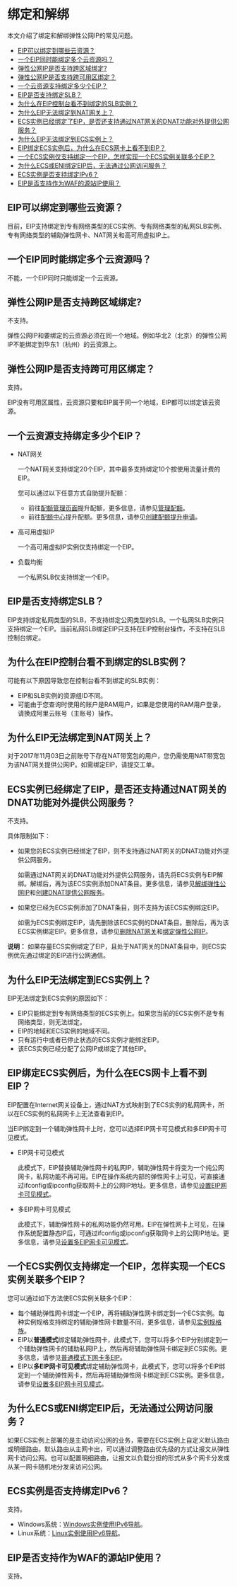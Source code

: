 # 绑定和解绑

本文介绍了绑定和解绑弹性公网IP的常见问题。

-   [EIP可以绑定到哪些云资源？](#section_pap_ugo_jeh)
-   [一个EIP同时能绑定多个云资源吗？](#section_ote_h91_ws7)
-   [弹性公网IP是否支持跨区域绑定?](#section_uu3_mql_s9i)
-   [弹性公网IP是否支持跨可用区绑定？](#section_m0l_vvo_hts)
-   [一个云资源支持绑定多少个EIP？](#section_n2w_txw_ezn)
-   [EIP是否支持绑定SLB？](#section_n0f_o8t_tfe)
-   [为什么在EIP控制台看不到绑定的SLB实例？](#section_92e_zg7_cex)
-   [为什么EIP无法绑定到NAT网关上？](#section_oml_rxp_5uc)
-   [ECS实例已经绑定了EIP，是否还支持通过NAT网关的DNAT功能对外提供公网服务？](#section_wa9_tjs_eb2)
-   [为什么EIP无法绑定到ECS实例上？](#section_77i_2nv_smy)
-   [EIP绑定ECS实例后，为什么在ECS网卡上看不到EIP？](#section_9y3_r2h_ran)
-   [一个ECS实例仅支持绑定一个EIP，怎样实现一个ECS实例关联多个EIP？](#section_c6w_x9a_b7m)
-   [为什么ECS或ENI绑定EIP后，无法通过公网访问服务？](#section_m3e_7x3_xo5)
-   [ECS实例是否支持绑定IPv6？](#section_h91_8bh_fbx)
-   [EIP是否支持作为WAF的源站IP使用？](#section_qln_3p7_4ta)

## EIP可以绑定到哪些云资源？

目前，EIP支持绑定到专有网络类型的ECS实例、专有网络类型的私网SLB实例、专有网络类型的辅助弹性网卡、NAT网关和高可用虚拟IP上。

## 一个EIP同时能绑定多个云资源吗？

不能，一个EIP同时只能绑定一个云资源。

## 弹性公网IP是否支持跨区域绑定?

不支持。

弹性公网IP和要绑定的云资源必须在同一个地域。例如华北2（北京）的弹性公网IP不能绑定到华东1（杭州）的云资源上。

## 弹性公网IP是否支持跨可用区绑定？

支持。

EIP没有可用区属性，云资源只要和EIP属于同一个地域，EIP都可以绑定该云资源。

## 一个云资源支持绑定多少个EIP？

-   NAT网关

    一个NAT网关支持绑定20个EIP，其中最多支持绑定10个按使用流量计费的EIP。

    您可以通过以下任意方式自助提升配额：

    -   前往[配额管理页面](https://vpc.console.aliyun.com/quota)提升配额，更多信息，请参见[管理配额](/cn.zh-CN/通用配置/管理配额.md)。
    -   前往[配额中心](https://quotas.console.aliyun.com)提升配额。更多信息，请参见[创建配额提升申请]()。
-   高可用虚拟IP

    一个高可用虚拟IP实例仅支持绑定一个EIP。

-   负载均衡

    一个私网SLB仅支持绑定一个EIP。


## EIP是否支持绑定SLB？

EIP支持绑定私网类型的SLB，不支持绑定公网类型的SLB。一个私网SLB实例只支持绑定一个EIP。当前私网SLB绑定EIP只支持在EIP控制台操作，不支持在SLB控制台绑定。

## 为什么在EIP控制台看不到绑定的SLB实例？

可能有以下原因导致您在控制台看不到绑定的SLB实例：

-   EIP和SLB实例的资源组ID不同。
-   可能由于您查询时使用的账户是RAM用户，如果是您使用的RAM用户登录，请换成阿里云账号（主账号）操作。

## 为什么EIP无法绑定到NAT网关上？

对于2017年11月03日之前账号下存在NAT带宽包的用户，您仍需使用NAT带宽包为该NAT网关提供公网IP。如需绑定EIP，请提交工单。

## ECS实例已经绑定了EIP，是否还支持通过NAT网关的DNAT功能对外提供公网服务？

不支持。

具体限制如下：

-   如果您的ECS实例已经绑定了EIP，则不支持通过NAT网关的DNAT功能对外提供公网服务。

    如需通过NAT网关的DNAT功能对外提供公网服务，请先将ECS实例与EIP解绑。解绑后，再为该ECS实例添加DNAT条目。更多信息，请参见[解绑弹性公网IP](/cn.zh-CN/基本功能操作/创建NAT网关实例.md)和[创建DNAT提供公网服务](/cn.zh-CN/基本功能操作/创建DNAT提供公网服务.md)。

-   如果您已经为ECS实例添加了DNAT条目，则不支持为该ECS实例绑定EIP。

    如需为ECS实例绑定EIP，请先删除该ECS实例的DNAT条目。删除后，再为该ECS实例绑定EIP。更多信息，请参见[删除NAT网关](/cn.zh-CN/基本功能操作/创建NAT网关实例.md)和[绑定弹性公网IP](/cn.zh-CN/基本功能操作/创建NAT网关实例.md)。


**说明：** 如果存量ECS实例绑定了EIP，且处于NAT网关的DNAT条目中，则ECS实例优先通过绑定的EIP进行公网通信。

## 为什么EIP无法绑定到ECS实例上？

EIP无法绑定到ECS实例的原因如下：

-   EIP只能绑定到专有网络类型的ECS实例上。如果您当前的ECS实例不是专有网络类型，则无法绑定。
-   EIP的地域和ECS实例的地域不同。
-   只有运行中或者已停止状态的ECS实例才能绑定EIP。
-   该ECS实例已经分配了公网IP或绑定了其他EIP。

## EIP绑定ECS实例后，为什么在ECS网卡上看不到EIP？

EIP配置在Internet网关设备上，通过NAT方式映射到了ECS实例的私网网卡，所以在ECS实例的私网网卡上无法查看到EIP。

当EIP绑定到一个辅助弹性网卡上时，您可以选择EIP网卡可见模式和多EIP网卡可见模式。

-   EIP网卡可见模式

    此模式下，EIP替换辅助弹性网卡的私网IP，辅助弹性网卡将变为一个纯公网网卡，私网功能不再可用。EIP在操作系统内部的弹性网卡上可见，可直接通过ifconfig或ipconfig获取网卡上的公网IP地址。更多信息，请参见[设置EIP网卡可见模式](/cn.zh-CN/用户指南/绑定云资源/绑定辅助弹性网卡/设置EIP网卡可见模式.md)。

-   多EIP网卡可见模式

    此模式下，辅助弹性网卡的私网功能仍然可用。EIP在弹性网卡上可见，在操作系统配置静态IP后，可通过ifconfig或ipconfig获取网卡上的公网IP地址。更多信息，请参见[设置多EIP网卡可见模式](/cn.zh-CN/用户指南/绑定云资源/绑定辅助弹性网卡/设置多EIP网卡可见模式.md)。


## 一个ECS实例仅支持绑定一个EIP，怎样实现一个ECS实例关联多个EIP？

您可以通过如下方法使ECS实例关联多个EIP：

-   每个辅助弹性网卡绑定一个EIP，再将辅助弹性网卡绑定到一个ECS实例。每种实例规格支持绑定的辅助弹性网卡数量不同，更多信息，请参见[实例规格族](/cn.zh-CN/实例/实例规格族.md)。
-   EIP以**普通模式**绑定辅助弹性网卡，此模式下，您可以将多个EIP分别绑定到一个辅助弹性网卡的辅助私网IP上，然后再将辅助弹性网卡绑定到ECS实例。更多信息，请参见[普通模式下网卡多EIP](/cn.zh-CN/最佳实践/普通模式下网卡多EIP.md)。
-   EIP以**多EIP网卡可见模式**绑定辅助弹性网卡，此模式下，您可以将多个EIP绑定到一个辅助弹性网卡，然后再将辅助弹性网卡绑定到ECS实例。更多信息，请参见[设置多EIP网卡可见模式](/cn.zh-CN/用户指南/绑定云资源/绑定辅助弹性网卡/设置多EIP网卡可见模式.md)。

## 为什么ECS或ENI绑定EIP后，无法通过公网访问服务？

如果ECS实例上部署的是主动访问公网的业务，需要在ECS实例上自定义默认路由或明细路由。默认路由从主网卡出，可以通过调整路由优先级的方式让报文从弹性网卡访问公网。也可以配置明细路由，让报文以负载分担的形式从多个网卡分发或从某一网卡随机地分发来访问公网。

## ECS实例是否支持绑定IPv6？

支持。

-   Windows系统：[Windows实例使用IPv6导航](/cn.zh-CN/网络/配置IPv6地址/Windows实例配置IPv6地址/Windows实例使用IPv6导航.md)。
-   Linux系统：[Linux实例使用IPv6导航](/cn.zh-CN/网络/配置IPv6地址/Linux实例配置IPv6地址/Linux实例使用IPv6导航.md)。

## EIP是否支持作为WAF的源站IP使用？

支持。

